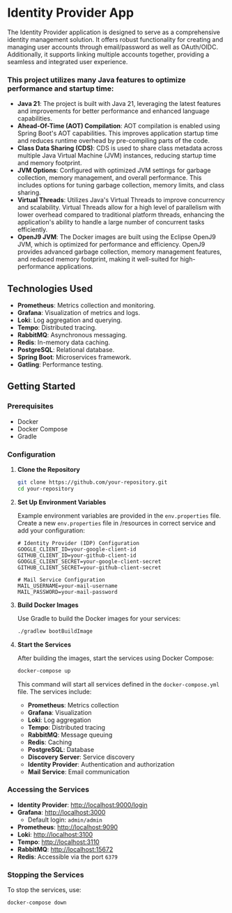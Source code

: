 # Identity Provider App

The Identity Provider application is designed to serve as a comprehensive identity management solution. It offers robust functionality for creating and managing user accounts through email/password as well as OAuth/OIDC. Additionally, it supports linking multiple accounts together, providing a seamless and integrated user experience.
### This project utilizes many Java features to optimize performance and startup time:

- **Java 21**: The project is built with Java 21, leveraging the latest features and improvements for better performance and enhanced language capabilities.
- **Ahead-Of-Time (AOT) Compilation**: AOT compilation is enabled using Spring Boot's AOT capabilities. This improves application startup time and reduces runtime overhead by pre-compiling parts of the code.
- **Class Data Sharing (CDS)**: CDS is used to share class metadata across multiple Java Virtual Machine (JVM) instances, reducing startup time and memory footprint.
- **JVM Options**: Configured with optimized JVM settings for garbage collection, memory management, and overall performance. This includes options for tuning garbage collection, memory limits, and class sharing.
- **Virtual Threads**: Utilizes Java's Virtual Threads to improve concurrency and scalability. Virtual Threads allow for a high level of parallelism with lower overhead compared to traditional platform threads, enhancing the application's ability to handle a large number of concurrent tasks efficiently.
- **OpenJ9 JVM**: The Docker images are built using the Eclipse OpenJ9 JVM, which is optimized for performance and efficiency. OpenJ9 provides advanced garbage collection, memory management features, and reduced memory footprint, making it well-suited for high-performance applications.

## Technologies Used

- **Prometheus**: Metrics collection and monitoring.
- **Grafana**: Visualization of metrics and logs.
- **Loki**: Log aggregation and querying.
- **Tempo**: Distributed tracing.
- **RabbitMQ**: Asynchronous messaging.
- **Redis**: In-memory data caching.
- **PostgreSQL**: Relational database.
- **Spring Boot**: Microservices framework.
- **Gatling**: Performance testing.

## Getting Started

### Prerequisites

- Docker
- Docker Compose
- Gradle

### Configuration

1. **Clone the Repository**

   ```bash
   git clone https://github.com/your-repository.git
   cd your-repository
   ```

2. **Set Up Environment Variables**

   Example environment variables are provided in the `env.properties` file. Create a new `env.properties` file in /resources in correct service and add your configuration:

   ```env
   # Identity Provider (IDP) Configuration
   GOOGLE_CLIENT_ID=your-google-client-id
   GITHUB_CLIENT_ID=your-github-client-id
   GOOGLE_CLIENT_SECRET=your-google-client-secret
   GITHUB_CLIENT_SECRET=your-github-client-secret

   # Mail Service Configuration
   MAIL_USERNAME=your-mail-username
   MAIL_PASSWORD=your-mail-password
   ```

3. **Build Docker Images**

   Use Gradle to build the Docker images for your services:

   ```bash
   ./gradlew bootBuildImage
   ```

4. **Start the Services**

   After building the images, start the services using Docker Compose:

   ```bash
   docker-compose up
   ```

   This command will start all services defined in the `docker-compose.yml` file. The services include:

    - **Prometheus**: Metrics collection
    - **Grafana**: Visualization
    - **Loki**: Log aggregation
    - **Tempo**: Distributed tracing
    - **RabbitMQ**: Message queuing
    - **Redis**: Caching
    - **PostgreSQL**: Database
    - **Discovery Server**: Service discovery
    - **Identity Provider**: Authentication and authorization
    - **Mail Service**: Email communication

### Accessing the Services

- **Identity Provider**: [http://localhost:9000/login](http://localhost:9000/login)
- **Grafana**: [http://localhost:3000](http://localhost:3000)
    - Default login: `admin/admin`
- **Prometheus**: [http://localhost:9090](http://localhost:9090)
- **Loki**: [http://localhost:3100](http://localhost:3100)
- **Tempo**: [http://localhost:3110](http://localhost:3110)
- **RabbitMQ**: [http://localhost:15672](http://localhost:15672)
- **Redis**: Accessible via the port `6379`

### Stopping the Services

To stop the services, use:

```bash
docker-compose down
```